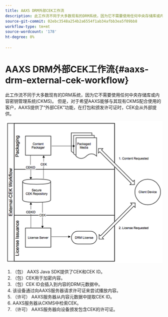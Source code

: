 ```yaml
---
title: AAXS DRM外部CEK工作流
description: 此工作流不同于大多数现有的DRM系统，因为它不需要使用任何中央存储库或内容密钥管理系统(CKMS)
source-git-commit: 02ebc3548a254b2a6554f1ab34afbb3ea5f09bb8
workflow-type: tm+mt
source-wordcount: '178'
ht-degree: 0%

---
```


# AAXS DRM外部CEK工作流{#aaxs-drm-external-cek-workflow}

此工作流不同于大多数现有的DRM系统，因为它不需要使用任何中央存储库或内容密钥管理系统(CKMS)。 但是，对于希望AAXS能够与其现有CKMS配合使用的客户，AAXS提供了“外部CEK”功能，在打包和颁发许可证时，CEK会从外部提供。

![](assets/ECEK_Workflow.PNG)

1. （包） AAXS Java SDK提供了CEK和CEK ID。
1. （包）CEK用于加密内容。
1. （包）CEK ID会插入到内容的DRM元数据中。
1. 该设备通过向AAXS服务器请求许可证来尝试播放内容。
1. （许可） AAXS服务器从内容元数据中提取CEK ID。
1. AAXS服务器从CKMS中检索CEK。
1. （许可） AAXS服务器向设备颁发包含CEK的许可证。
